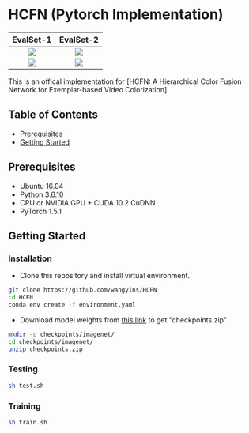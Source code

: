 # HCFN (Pytorch Implementation)

EvalSet-1            |  EvalSet-2
:-------------------------:|:-------------------------:
![](https://github.com/wangyins/HCFN/blob/main/sample_videos/outputs/case1.gif)  |  ![](https://github.com/wangyins/HCFN/blob/main/sample_videos/outputs/case2.gif)
![](https://github.com/wangyins/HCFN/blob/main/sample_videos/outputs/case3.gif)  |  ![](https://github.com/wangyins/HCFN/blob/main/sample_videos/outputs/case4.gif)

This is an offical implementation for [HCFN: A Hierarchical Color Fusion Network for Exemplar-based Video Colorization].
## Table of Contents

- [Prerequisites](#Prerequisites)
- [Getting Started](#Getting-Started)

## Prerequisites
- Ubuntu 16.04
- Python 3.6.10
- CPU or NVIDIA GPU + CUDA 10.2 CuDNN
- PyTorch 1.5.1

## Getting Started

### Installation
- Clone this repository and install virtual environment.
```bash
git clone https://github.com/wangyins/HCFN
cd HCFN
conda env create -f environment.yaml
```
- Download model weights from <a href="https://drive.google.com/file/d/1r2SY8j8lzuN7vyzYjlehSy-Tsw05RKdl/view?usp=sharing">this link</a> to get "checkpoints.zip"
```bash
mkdir -p checkpoints/imagenet/
cd checkpoints/imagenet/
unzip checkpoints.zip
```
### Testing
```bash
sh test.sh
```
### Training
```bash
sh train.sh
```
